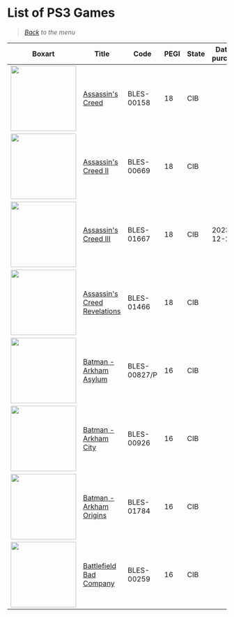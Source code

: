 # List of PS3 Games


> *[Back](../games.md) to the menu*

| Boxart | Title | Code | PEGI |  State | Date of purchase | Score Metacritic |  Description |
| --- | --- | --- | --- | --- | --- | --- | --- |
| <img src="https://images.launchbox-app.com//37e8aaee-ffdd-4803-89ac-676d99e81127.jpg" width="150"> | [ Assassin's Creed](https://fr.m.wikipedia.org/wiki/Assassin%27s_Creed_(jeu_vid%C3%A9o)) | BLES-00158 | 18 | CIB | | 81 | Platinum edition |
| <img src="https://images.launchbox-app.com//be63e191-f35b-4ed6-bc99-6120c6a797a6.jpg" width="150"> | [Assassin's Creed II](https://fr.m.wikipedia.org/wiki/Assassin%27s_Creed_II) | BLES-00669 | 18 | CIB | | 91 | |
| <img src="https://images.launchbox-app.com//5c97d6c9-a8c0-47ac-92bf-1f7c8c6ab43a.jpg" width="150"> | [Assassin's Creed III](https://fr.m.wikipedia.org/wiki/Assassin%27s_Creed_III) | BLES-01667 | 18 | CIB | 2023-12-25 | 85 | |
| <img src="https://images.launchbox-app.com//003c225e-7f0b-4d3b-b4a1-b6883bca96e1.jpg" width="150"> | [Assassin's Creed Revelations](https://fr.m.wikipedia.org/wiki/Assassin%27s_Creed_Revelations) | BLES-01466 | 18 | CIB | | 80 | English Version |
| <img src="https://images.launchbox-app.com//a9fc175a-2121-433e-9f20-11d096913615.jpg" width="150"> | [Batman - Arkham Asylum](https://fr.m.wikipedia.org/wiki/Batman:_Arkham_Asylum) | BLES-00827/P | 16 | CIB | | 91 | Edition Game of the year and Platinum |
| <img src="https://images.launchbox-app.com//92d960f9-0f81-4ebe-b809-2f5a6cc9b9e3.png" width="150"> | [Batman - Arkham City](https://fr.m.wikipedia.org/wiki/Batman:_Arkham_City) | BLES-00926 | 16 | CIB | | 96 | |
| <img src="https://images.launchbox-app.com//57c133ba-52da-4401-ba9c-aef2c8c248eb.jpg" width="150"> | [Batman - Arkham Origins](https://fr.m.wikipedia.org/wiki/Batman:_Arkham_Origins) | BLES-01784 | 16 | CIB | | 76 | Jaquette Abimée |
| <img src="https://images.launchbox-app.com//ed335ae9-0f33-4223-a8e2-53a79e61cb0d.jpg" width="150"> | [Battlefield Bad Company](https://fr.m.wikipedia.org/wiki/Battlefield:_Bad_Company) | BLES-00259 | 16 | CIB | | 84 | Edition Platinum |
